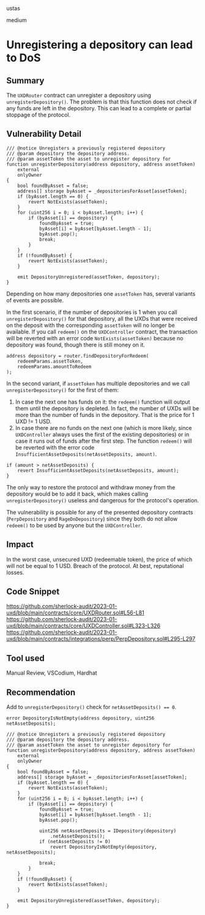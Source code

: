 ustas

medium

# Unregistering a depository can lead to DoS

## Summary
The `UXDRouter` contract can unregister a depository using `unregisterDepository()`. The problem is that this function does not check if any funds are left in the depository. This can lead to a complete or partial stoppage of the protocol.
## Vulnerability Detail
```solidity
/// @notice Unregisters a previously registered depository
/// @param depository the depository address.
/// @param assetToken the asset to unregister depository for
function unregisterDepository(address depository, address assetToken)
    external
    onlyOwner
{
    bool foundByAsset = false;
    address[] storage byAsset = _depositoriesForAsset[assetToken];
    if (byAsset.length == 0) {
        revert NotExists(assetToken);
    }
    for (uint256 i = 0; i < byAsset.length; i++) {
        if (byAsset[i] == depository) {
            foundByAsset = true;
            byAsset[i] = byAsset[byAsset.length - 1];
            byAsset.pop();
            break;
        }
    }
    if (!foundByAsset) {
        revert NotExists(assetToken);
    }

    emit DepositoryUnregistered(assetToken, depository);
}
```

Depending on how many depositories one `assetToken` has, several variants of events are possible.

In the first scenario, if the number of depositories is 1 when you call `unregisterDepository()` for that depository, all the UXDs that were received on the deposit with the corresponding `assetToken` will no longer be available. If you call `redeem()` on the `UXDController` contract, the transaction will be reverted with an error code `NotExists(assetToken)` because no depository was found, though there is still money on it.
```solidity
address depository = router.findDepositoryForRedeem(
    redeemParams.assetToken,
    redeemParams.amountToRedeem
);
```

In the second variant, if `assetToken` has multiple depositories and we call `unregisterDepository()` for the first of them:
1. In case the next one has funds on it: the `redeem()` function will output them until the depository is depleted. In fact, the number of UXDs will be more than the number of funds in the depository. That is the price for 1 UXD != 1 USD.
2. In case there are no funds on the next one (which is more likely, since `UXDController` always uses the first of the existing depositories) or in case it runs out of funds after the first step. The function `redeem()` will be reverted with the error code `InsufficientAssetDeposits(netAssetDeposits, amount)`.
```solidity
if (amount > netAssetDeposits) {
    revert InsufficientAssetDeposits(netAssetDeposits, amount);
}
```

The only way to restore the protocol and withdraw money from the depository would be to add it back, which makes calling `unregisterDepository()` useless and dangerous for the protocol's operation. 

The vulnerability is possible for any of the presented depository contracts (`PerpDepository` and `RageDnDepository`) since they both do not allow `redeem()` to be used by anyone but the `UXDController`.
## Impact
In the worst case, unsecured UXD (redeemable token), the price of which will not be equal to 1 USD. Breach of the protocol.
At best, reputational losses.
## Code Snippet
https://github.com/sherlock-audit/2023-01-uxd/blob/main/contracts/core/UXDRouter.sol#L56-L81
https://github.com/sherlock-audit/2023-01-uxd/blob/main/contracts/core/UXDController.sol#L323-L326
https://github.com/sherlock-audit/2023-01-uxd/blob/main/contracts/integrations/perp/PerpDepository.sol#L295-L297

## Tool used
Manual Review, VSCodium, Hardhat 

## Recommendation
Add to `unregisterDepository()` check for `netAssetDeposits() == 0`.
```solidity
error DepositoryIsNotEmpty(address depository, uint256 netAssetDeposits);

/// @notice Unregisters a previously registered depository
/// @param depository the depository address.
/// @param assetToken the asset to unregister depository for
function unregisterDepository(address depository, address assetToken)
    external
    onlyOwner
{
    bool foundByAsset = false;
    address[] storage byAsset = _depositoriesForAsset[assetToken];
    if (byAsset.length == 0) {
        revert NotExists(assetToken);
    }
    for (uint256 i = 0; i < byAsset.length; i++) {
        if (byAsset[i] == depository) {
            foundByAsset = true;
            byAsset[i] = byAsset[byAsset.length - 1];
            byAsset.pop();

            uint256 netAssetDeposits = IDepository(depository)
                .netAssetDeposits();
            if (netAssetDeposits != 0)
                revert DepositoryIsNotEmpty(depository, netAssetDeposits);

            break;
        }
    }
    if (!foundByAsset) {
        revert NotExists(assetToken);
    }

    emit DepositoryUnregistered(assetToken, depository);
}
```